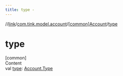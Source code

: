 ```yaml
---
title: type -
---
```

//[link](../../index.md)/[com.tink.model.account](../index.md)/[[common]Account](index.md)/[type](type.md)



# type  
[common]  
Content  
val [type](type.md): [Account.Type](-type/index.md)  



